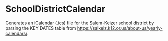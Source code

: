 # SchoolDistrictCalendar

Generates an iCalendar (.ics) file for the Salem-Keizer school district by parsing the KEY DATES table from https://salkeiz.k12.or.us/about-us/yearly-calendars/.

